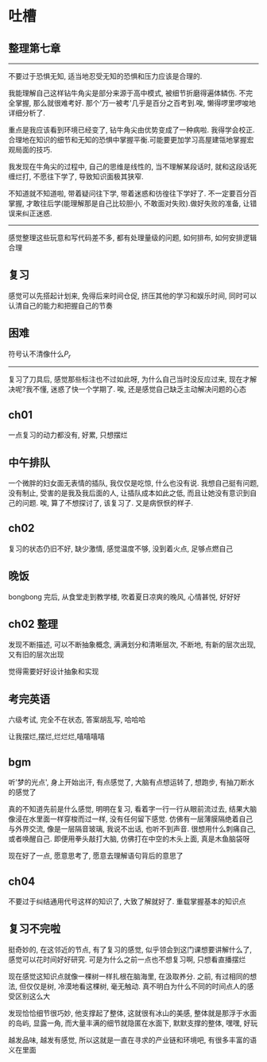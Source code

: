 # 吐槽

## 整理第七章

---

不要过于恐惧无知, 适当地忍受无知的恐惧和压力应该是合理的.

我能理解自己这样钻牛角尖是部分来源于高中模式, 被细节折磨得遍体鳞伤. 不完全掌握, 那么就很难考好. 那个'万一被考'几乎是百分之百考到.唉, 懒得啰里啰唆地详细分析了.

重点是我应该看到环境已经变了, 钻牛角尖由优势变成了一种病啦. 我得学会校正. 合理地在知识的细节和无知的恐惧中掌握平衡.可能要更加学习高屋建瓴地掌握宏观局面的技巧.

我发现在牛角尖的过程中, 自己的思维是线性的, 当不理解某段话时, 就和这段话死缠烂打, 不愿往下学了, 导致知识面极其狭窄.

不知道就不知道啦, 带着疑问往下学, 带着迷惑和彷徨往下学好了. 不一定要百分百掌握, 才敢往后学(能理解那是自己比较胆小, 不敢面对失败).做好失败的准备, 让错误来纠正迷惑.

---

感觉整理这些玩意和写代码差不多, 都有处理量级的问题, 如何排布, 如何安排逻辑合理

## 复习

感觉可以先搭起计划来, 免得后来时间仓促, 挤压其他的学习和娱乐时间, 同时可以认清自己的能力和把握自己的节奏

## 困难

符号认不清像什么$P_r$

---

复习了刀具后, 感觉那些标注也不过如此呀, 为什么自己当时没反应过来, 现在才解决呢?我不懂, 迷惑了快一个学期了. 唉, 还是感觉自己缺乏主动解决问题的心态

## ch01

一点复习的动力都没有, 好累, 只想摆烂

## 中午排队

一个微胖的妇女面无表情的插队, 我仅仅是吃惊, 什么也没有说. 我想自己挺有问题, 没有制止, 受害的是我及我后面的人, 让插队成本如此之低, 而且让她没有意识到自己的问题. 唉, 算了不想探讨了, 该复习了. 又是病恹恹的样子.

## ch02

复习的状态仍旧不好, 缺少激情, 感觉温度不够, 没到着火点, 足够点燃自己

## 晚饭

bongbong 完后, 从食堂走到教学楼, 吹着夏日凉爽的晚风, 心情甚悦, 好好好

## ch02 整理

发现不断描述, 可以不断抽象概念, 满满划分和清晰层次, 不断地, 有新的层次出现, 又有旧的层次出现

觉得需要好好设计抽象和实现

## 考完英语

六级考试, 完全不在状态, 答案胡乱写, 哈哈哈

让我摆烂,摆烂,烂烂烂,嘻嘻嘻嘻

## bgm

听'梦的光点', 身上开始出汗, 有点感觉了, 大脑有点想运转了, 想跑步, 有抽刀断水的感觉了

真的不知道先前是什么感觉, 明明在复习, 看着字一行一行从眼前流过去, 结果大脑像浸在水里面一样穿梭而过一样, 没有任何留下感觉. 仿佛有一层薄膜隔绝着自己与外界交流, 像是一层隔音玻璃, 我说不出话, 也听不到声音. 很想用什么刺痛自己, 或者唤醒自己. 即便用拳头敲打大脑, 仿佛打在中空的木头上面, 真是木鱼脑袋呀

现在好了一点, 愿意思考了, 愿意去理解语句背后的意思了

## ch04

不要过于纠结通用代号这样的知识了, 大致了解就好了. 重载掌握基本的知识点

## 复习不完啦

挺奇妙的, 在这邻近的节点, 有了复习的感觉, 似乎领会到这门课想要讲解什么了, 感觉可以花时间好好研究. 可是为什么之前一点也不想复习啊, 只想看直播摆烂

现在感觉这知识点就像一棵树一样扎根在脑海里, 在汲取养分. 之前, 有过相同的想法, 但仅仅是树, 冷漠地看这棵树, 毫无触动. 真不明白为什么不同的时间点人的感受区别这么大

发现恰恰细节很巧妙, 他支撑起了整体, 这就很有冰山的美感, 整体就是那浮于水面的岛屿, 显露一角, 而大量丰满的细节就隐匿在水面下, 默默支撑的整体, 嘿嘿, 好玩

越发品味, 越发有感觉, 所以这就是一直在寻求的产业链和环境吧, 有很多丰富的语义在里面
